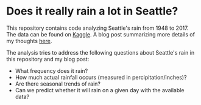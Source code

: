 # Does it really rain a lot in Seattle?

This repository contains code analyzing Seattle's rain from 1948 to 2017. The data can be found on [Kaggle](https://www.kaggle.com/rtatman/did-it-rain-in-seattle-19482017). A blog post summarizing more details of my thoughts [here](https://joshuagoldberg.name/post/seattle-rain/).

The analysis tries to address the following questions about Seattle's rain in this repository and my blog post:

- What frequency does it rain?
- How much actual rainfall occurs (measured in percipitation/inches)?
- Are there seasonal trends of rain?
- Can we predict whether it will rain on a given day with the available data?

 
